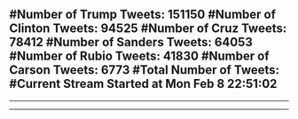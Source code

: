 #Number of Trump Tweets: 151150
#Number of Clinton Tweets: 94525
#Number of Cruz Tweets: 78412
#Number of Sanders Tweets: 64053
#Number of Rubio Tweets: 41830
#Number of Carson Tweets: 6773
#Total Number of Tweets:  
#Current Stream Started at Mon Feb  8 22:51:02
---
---
---
